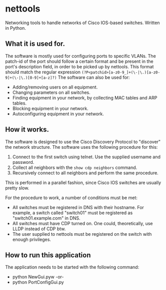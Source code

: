 # nettools
Networking tools to handle networks of Cisco IOS-based switches. Written in Python.

## What it is used for.
The software is mostly used for configuring ports to specific VLANs. The patch-id of the port should follow a certain format and be present in the port's description field, in order to be picked up by nettools.
This format should match the regular expression `(?P<patchid>[a-z0-9_]+(\-|\.)[a-z0-9]+(\-|\.)[0-9]+[a-z]?)`
The software can also be used for:
* Adding/removing users on all equipment.
* Changing parameters on all switches.
* Finding equipment in your network, by collecting MAC tables and ARP tables.
* Blocking equipment in your network.
* Autoconfiguring equipment in your network.

## How it works.
The software is designed to use the Cisco Discovery Protocol to "discover" the network structure. The software uses the following procedure for this:
1. Connect to the first switch using telnet. Use the supplied username and password.
2. Collect all neighbors with the `show cdp neighbors` command.
3. Recursively connect to all neighbors and perform the same procedure.

This is performed in a parallel fashion, since Cisco IOS switches are usually pretty slow.

For the procedure to work, a number of conditions must be met:
* All switches must be registered in DNS with their hostname. For example, a switch called "switch01" must be registered as "switch01.example.com" in DNS.
* All switches must have CDP turned on. One could, theoretically, use LLDP instead of CDP btw.
* The user supplied to nettools must be registered on the switch with enough privileges.

## How to run this application
The application needs to be started with the following command:
* python NewGui.pyw <username> <password> <first-switch>
-or-
* python PortConfigGui.py <username> <password> <first-switch>
